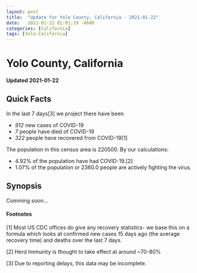 ```yaml
---
layout: post
title:  "Update for Yolo County, California - 2021-01-22"
date:   2021-01-22 01:01:29 -0600
categories: [California]
tags: [Yolo-California]
---
```


# Yolo County, California
#### Updated 2021-01-22

## Quick Facts

In the last 7 days[3] we project there have been
- *912* new cases of COVID-19
- *7* people have died of COVID-19
- *322* people have recovered from COVID-19[1]

The population in this census area is 220500. By our calculations:
- 4.92% of the population have had COVID-19.[2]
- 1.07% of the population or 2360.0 people are actively fighting the virus.

## Synopsis

Comming soon...


#### Footnotes

[1] Most US CDC offices do give any recovery statistics- we base this on a formula which looks at confirmed new cases
15 days ago (the average recovery time) and deaths over the last 7 days.

[2] Herd Immunity is thought to take effect at around ~70-80%

[3] Due to reporting delays, this data may be incomplete.
 
    